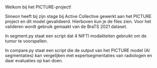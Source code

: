Welkom bij het PICTURE-project!

Simeon heeft bij zijn stage bij Active Collective gewerkt aan het PICTURE project en dit model gevalideerd. Hierboven kun je de files zien. Voor het valideren wordt gebruik gemaakt van de BraTS 2021 dataset. 


In segment.py staat een script dat 4 NIFTI modaliteiten gebruikt om de tumor te voorspellen.

In compare.py staat een script die de output van het PICTURE model (AI segmentaties) kan vergelijken met expertsegmentaties van radiologen en daar evaluaties op kan doen.
